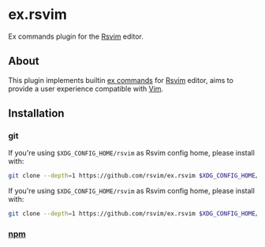 # ex.rsvim

Ex commands plugin for the [Rsvim](https://github.com/rsvim/rsvim) editor.

## About

This plugin implements builtin [ex commands](https://vimhelp.org/index.txt.html#index.txt) for [Rsvim](https://github.com/rsvim/rsvim) editor, aims to provide a user experience compatible with [Vim](https://www.vim.org/).

## Installation

### git

If you're using `$XDG_CONFIG_HOME/rsvim` as Rsvim config home, please install with:

```bash
git clone --depth=1 https://github.com/rsvim/ex.rsvim $XDG_CONFIG_HOME/rsvim/@rsvim/ex.rsvim
```

If you're using `$XDG_CONFIG_HOME/rsvim` as Rsvim config home, please install with:

```bash
git clone --depth=1 https://github.com/rsvim/ex.rsvim $XDG_CONFIG_HOME/rsvim/@rsvim/ex.rsvim
```

### [npm](https://nodejs.org/en/learn/getting-started/an-introduction-to-the-npm-package-manager#introduction-to-npm)

